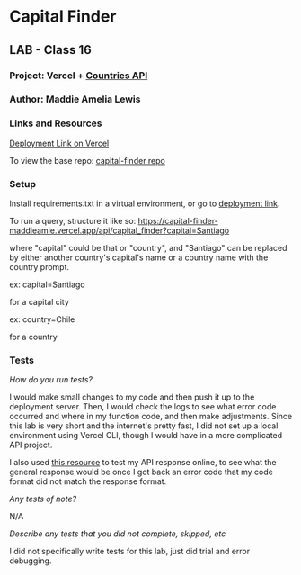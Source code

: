# Capital Finder
## LAB - Class 16
### Project: Vercel + [Countries API](https://restcountries.com/#fields)
### Author: Maddie Amelia Lewis

### Links and Resources
[Deployment Link on Vercel](https://capital-finder-maddieamie.vercel.app/api/capital_finder)

To view the base repo:
[capital-finder repo](https://github.com/maddieamie/capital-finder)

### Setup

Install requirements.txt in a virtual environment, or go to [deployment link](https://capital-finder-maddieamie.vercel.app/api/capital_finder). 

[//]: # (### How to initialize/run your application &#40;where applicable&#41;)

To run a query, structure it like so: 
https://capital-finder-maddieamie.vercel.app/api/capital_finder?capital=Santiago

where "capital" could be that or "country", and "Santiago" can be replaced by either another country's capital's name or a country name with the country prompt. 

ex: capital=Santiago

for a capital city

ex: country=Chile

for a country 

### Tests

_How do you run tests?_

I would make small changes to my code and then push it up to the deployment server. 
Then, I would check the logs to see what error code occurred and where in my function code, and then make adjustments.
Since this lab is very short and the internet's pretty fast, I did not set up a local environment using Vercel CLI, though I would have in a more complicated API project. 

I also used [this resource](https://reqbin.com/) to test my API response online, to see what the general response would be once I got back an error code that my code format did not match the response format. 

_Any tests of note?_

N/A

_Describe any tests that you did not complete, skipped, etc_

I did not specifically write tests for this lab, just did trial and error debugging. 
